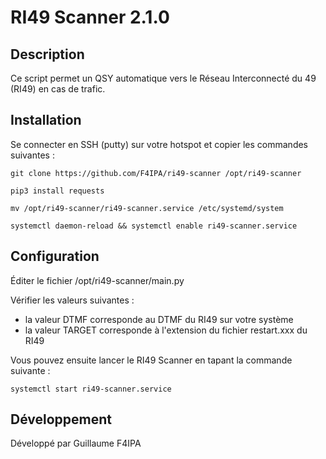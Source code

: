 # RI49 Scanner 2.1.0

## Description

Ce script permet un QSY automatique vers le Réseau Interconnecté du 49 (RI49) en cas de trafic.

## Installation

Se connecter en SSH (putty) sur votre hotspot et copier les commandes suivantes :

`git clone https://github.com/F4IPA/ri49-scanner /opt/ri49-scanner`

`pip3 install requests`

`mv /opt/ri49-scanner/ri49-scanner.service /etc/systemd/system`

`systemctl daemon-reload && systemctl enable ri49-scanner.service`


## Configuration

Éditer le fichier /opt/ri49-scanner/main.py

Vérifier les valeurs suivantes :

- la valeur DTMF corresponde au DTMF du RI49 sur votre système
- la valeur TARGET corresponde à l'extension du fichier restart.xxx du RI49

Vous pouvez ensuite lancer le RI49 Scanner en tapant la commande suivante : 

`systemctl start ri49-scanner.service`

## Développement

Développé par Guillaume F4IPA